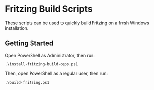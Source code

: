 # Fritzing Build Scripts

These scripts can be used to quickly build Fritzing on a fresh Windows
installation.

## Getting Started

Open PowerShell as Administrator, then run:

```
.\install-fritzing-build-deps.ps1
```

Then, open PowerShell as a regular user, then run:

```
.\build-fritzing.ps1
```

